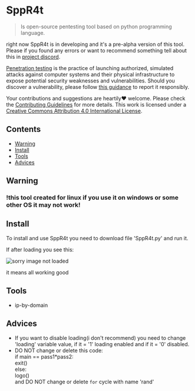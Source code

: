 # SppR4t
> Is open-source pentesting tool based on python programming language.

right now SppR4t is in developing and it's a pre-alpha version of this tool.
Please if you found any errors or want to recommend something tell about this in [project discord](https://discord.gg/mqpv4MSZ2m).

[Penetration testing](https://en.wikipedia.org/wiki/Penetration_test) is the practice of launching authorized, simulated attacks against computer systems and their physical infrastructure to expose potential security weaknesses and vulnerabilities. Should you discover a vulnerability, please follow [this guidance](https://kb.cert.org/vuls/guidance/) to report it responsibly.

Your contributions and suggestions are heartily♥ welcome. Please check the [Contributing Guidelines](CONTRIBUTING.md) for more details. This work is licensed under a [Creative Commons Attribution 4.0 International License](https://creativecommons.org/licenses/by/4.0/).

## Contents
* [Warning](#warning)
* [Install](#install)
* [Tools](#tools)
* [Advices](#advices)

## Warning
### !this tool created for linux if you use it on windows or some other OS it may not work!

## Install
To install and use SppR4t you need to download file 'SppR4t.py' and run it.
<div>If after loading you see this:<div>

![sorry image not loaded](https://i.ibb.co/F0Sdjp3/2023-02-28-163743.png)

<div>it means all working good<div>

## Tools
* ip-by-domain

## Advices
* If you want to disable loading(i don't recommend) you need to change 'loading' variable value, if it = '1' loading enabled and if it = '0' disabled.
* DO NOT change or delete this code: <br> if main == pass1*pass2: <br> exit() <br> else: <br> logo() <br> and DO NOT change or delete `for` cycle with name 'rand'
